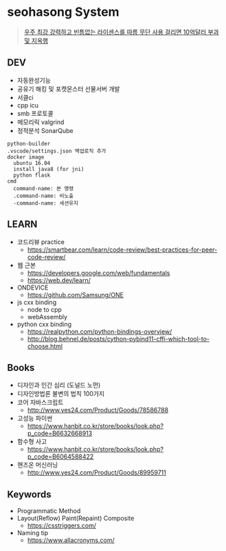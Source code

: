 # seohasong System
> [우주 최강 강력하고 빈틈없는 라이센스를 따름 무단 사용 걸리면 10억달러 부과 및 지옥행](http://www.bloter.net/archives/209318)

## DEV
- 자동완성기능
- 공유기 해킹 및 포켓몬스터 선물서버 개발
- 서클ci
- cpp icu
- smb 프로토콜
- 메모리릭 valgrind
- 정적분석 SonarQube
```
python-builder
.vscode/settings.json 백업로직 추가
docker image
  ubuntu 16.04
  install java8 (for jni)
  python flask
cmd
  command-name: 본 명령
  .command-name: 비노출
  -command-name: 세션유지
```

## LEARN
- 코드리뷰 practice
	- https://smartbear.com/learn/code-review/best-practices-for-peer-code-review/
- 웹 근본
    - https://developers.google.com/web/fundamentals
    - https://web.dev/learn/
- ONDEVICE
    - https://github.com/Samsung/ONE
- js cxx binding
    - node to cpp
    - webAssembly
- python cxx binding
    - https://realpython.com/python-bindings-overview/
    - http://blog.behnel.de/posts/cython-pybind11-cffi-which-tool-to-choose.html

## Books
- 디자인과 인간 심리 (도널드 노먼)
- 디자인방법론 불변의 법칙 100가지
- 코어 자바스크립트
    - http://www.yes24.com/Product/Goods/78586788
- 고성능 파이썬
    - https://www.hanbit.co.kr/store/books/look.php?p_code=B6632668913
- 함수형 사고
    - https://www.hanbit.co.kr/store/books/look.php?p_code=B6064588422
- 핸즈온 머신러닝
    - http://www.yes24.com/Product/Goods/89959711

## Keywords
- Programmatic Method
- Layout(Reflow) Paint(Repaint) Composite
    - https://csstriggers.com/
- Naming tip
    - https://www.allacronyms.com/

